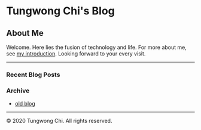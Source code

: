 
# Tungwong Chi's Blog

## About Me

Welcome. Here lies the fusion of technology and life. For more about me, see [my introduction](https://tungwongchi.github.io/introduction.html). Looking forward to your every visit.

---

### Recent Blog Posts

<!-- 
```markdown
Machine Learning...
```
-->

### Archive

- [old blog](https://github.com/tungwongchi/old-blog)

<!-- 
### Categories

- [Python](https://tungwongchi.github.io/blog_md.html?path=category/Python) 
-->

---

&copy; 2020 Tungwong Chi. All rights reserved.
